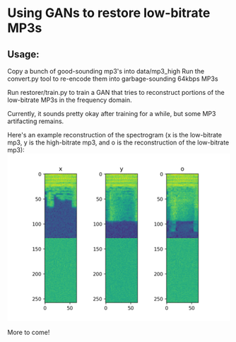 # Using GANs to restore low-bitrate MP3s
## Usage:
Copy a bunch of good-sounding mp3's into data/mp3_high
Run the convert.py tool to re-encode them into garbage-sounding 64kbps MP3s

Run restorer/train.py to train a GAN that tries to reconstruct portions of the low-bitrate MP3s in the frequency domain.

Currently, it sounds pretty okay after training for a while, but some MP3 artifacting remains.

Here's an example reconstruction of the spectrogram (x is the low-bitrate mp3, y is the high-bitrate mp3, and o is the reconstruction of the low-bitrate mp3):
![GitHub Logo](example_reconstruction.png)

More to come!
